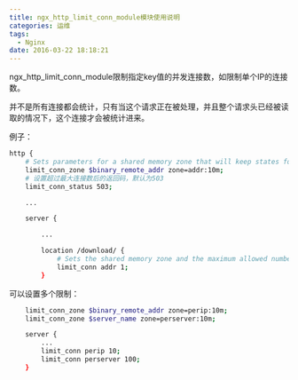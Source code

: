 ```yaml
---
title: ngx_http_limit_conn_module模块使用说明
categories: 运维
tags:
  - Nginx
date: 2016-03-22 18:18:21
---
```



ngx_http_limit_conn_module限制指定key值的并发连接数，如限制单个IP的连接数。

并不是所有连接都会统计，只有当这个请求正在被处理，并且整个请求头已经被读取的情况下，这个连接才会被统计进来。

例子：
```bash
http {
    # Sets parameters for a shared memory zone that will keep states for various keys. 
    limit_conn_zone $binary_remote_addr zone=addr:10m;
    # 设置超过最大连接数后的返回码，默认为503
    limit_conn_status 503;

    ...

    server {

        ...

        location /download/ {
            # Sets the shared memory zone and the maximum allowed number of connections for a given key value
            limit_conn addr 1;
        }
```

可以设置多个限制：
```bash
    limit_conn_zone $binary_remote_addr zone=perip:10m;
    limit_conn_zone $server_name zone=perserver:10m;

    server {
        ...
        limit_conn perip 10;
        limit_conn perserver 100;
    }
```

